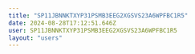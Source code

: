 ```yaml
---
title: "SP11JBNNKTXYP31PSMB3EEG2XGSVS23A6WPFBC1R5"
date: 2024-08-28T17:12:51.646Z
user: SP11JBNNKTXYP31PSMB3EEG2XGSVS23A6WPFBC1R5
layout: "users"
---
```

    